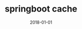 ---
date: "2018-01-01"
draft: false
lastmod: "2018-01-01"
publishdate: "2018-01-01"
tags:
- spring
title: springboot cache
---